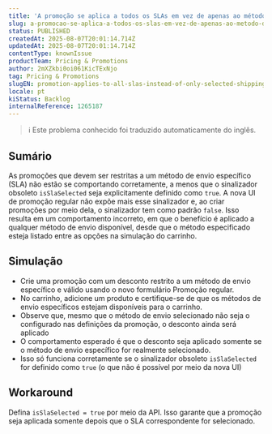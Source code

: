 ```yaml
---
title: 'A promoção se aplica a todos os SLAs em vez de apenas ao método de envio selecionado'
slug: a-promocao-se-aplica-a-todos-os-slas-em-vez-de-apenas-ao-metodo-de-envio-selecionado
status: PUBLISHED
createdAt: 2025-08-07T20:01:14.714Z
updatedAt: 2025-08-07T20:01:14.714Z
contentType: knownIssue
productTeam: Pricing & Promotions
author: 2mXZkbi0oi061KicTExNjo
tag: Pricing & Promotions
slugEN: promotion-applies-to-all-slas-instead-of-only-selected-shipping-method
locale: pt
kiStatus: Backlog
internalReference: 1265187
---
```


>ℹ️ Este problema conhecido foi traduzido automaticamente do inglês.

## Sumário


As promoções que devem ser restritas a um método de envio específico (SLA) não estão se comportando corretamente, a menos que o sinalizador obsoleto `isSlaSelected` seja explicitamente definido como `true`. A nova UI de promoção regular não expõe mais esse sinalizador e, ao criar promoções por meio dela, o sinalizador tem como padrão `false`. Isso resulta em um comportamento incorreto, em que o benefício é aplicado a qualquer método de envio disponível, desde que o método especificado esteja listado entre as opções na simulação do carrinho.
## Simulação



- Crie uma promoção com um desconto restrito a um método de envio específico e válido usando o novo formulário Promoção regular.
- No carrinho, adicione um produto e certifique-se de que os métodos de envio específicos estejam disponíveis para o carrinho.
- Observe que, mesmo que o método de envio selecionado não seja o configurado nas definições da promoção, o desconto ainda será aplicado
- O comportamento esperado é que o desconto seja aplicado somente se o método de envio específico for realmente selecionado.
- Isso só funciona corretamente se o sinalizador obsoleto `isSlaSelected` for definido como `true` (o que não é possível por meio da nova UI)
## Workaround


Defina `isSlaSelected = true` por meio da API. Isso garante que a promoção seja aplicada somente depois que o SLA correspondente for selecionado.



